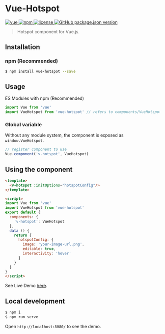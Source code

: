 # Vue-Hotspot

<p align="left">
  <a href="https://github.com/vuejs/vue">
    <img src="https://img.shields.io/badge/vue-2.6.10-brightgreen.svg" alt="vue">
  </a>
  <a href="https://www.npmjs.com/package/vue-hotspot">
    <img alt="npm" src="https://img.shields.io/npm/dy/vue-hotspot" alt="downloads">
  </a>
  <a href="https://github.com/cn-wx/vue-hotspot/blob/master/LICENSE">
    <img src="https://img.shields.io/github/license/mashape/apistatus.svg" alt="license">
  </a>
  <a href="#">
    <img alt="GitHub package.json version" src="https://img.shields.io/github/package-json/v/cn-wx/vue-hotspot">
  </a>
</p>

> Hotspot component for Vue.js.

## Installation

### npm (Recommended)

```bash
$ npm install vue-hotspot --save
```

## Usage

ES Modules with npm (Recommended)
```js
import Vue from 'vue'
import VueHotspot from 'vue-hotspot' // refers to components/VueHotspot.vue in webpack

```

### Global variable

Without any module system, the component is exposed as `window.VueHotspot`.

```js
// register component to use
Vue.component('v-hotspot', VueHotspot)
```

## Using the component

```html
<template>
  <v-hotspot :initOptions="hotspotConfig"/>
</template>

<script>
import Vue from 'vue'
import VueHotspot from 'vue-hotspot'
export default {
  components: {
    'v-hotspot': VueHotspot
  },
  data () {
    return {
      hotspotConfig: {
        image: 'your-image-url.png',
        editable: true,
        interactivity: 'hover'
      }
    }
  }
}
</script>
```

See Live Demo [here](https://cn-wx.github.io/vue-hotspot/).

## Local development
```bash
$ npm i
$ npm run serve
```

Open `http://localhost:8080/` to see the demo.